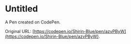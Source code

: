 # Untitled

A Pen created on CodePen.

Original URL: [https://codepen.io/Shirin-Blue/pen/azvPByW](https://codepen.io/Shirin-Blue/pen/azvPByW).

